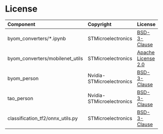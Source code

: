 # License

| Component                   | Copyright         | License              |
|:---------                   |:-------           |:----------           |
| byom_converters/*.ipynb     | STMicroelectronics         | [BSD-3-Clause](./classification_tf2/byom_converters/LICENSE.md) |
| byom_converters/mobilenet_utils  | STMicroelectronics         | [Apache License 2.0](./classification_tf2/byom_converters/mobilenetv2_utils/LICENSE.md) |
| byom_person  | Nvidia-STMicroelectronics |[BSD-3-Clause](./classification_tf2/byom_person/LICENSE.md) |
| tao_person  | Nvidia-STMicroelectronics |[BSD-3-Clause](./classification_tf2/tao_person/LICENSE.md) |
| classification_tf2/onnx_utils.py     | STMicroelectronics         | [BSD-3-Clause](./classification_tf2/byom_converters/LICENSE.md) |